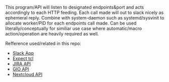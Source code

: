 This program/API will listen to designated endpoints&port and acts accordingly to each HTTP feeding. Each call made will out to slack nicely as ephemeral reply.
Combine with system-daemon such as systemd/sysvinit to allocate worker/PID for each endpoints call made.
Can be used literally/conceptually for similiar use case where automatic/macro action/operation are heavily required as well.

Refference used/related in this repo:
- [Slack App](https://api.slack.com/authentication/basics)
- [Expect tcl](https://man7.org/linux/man-pages/man1/expect.1.html)
- [JIRA API](https://developer.atlassian.com/cloud/jira/platform/rest/v3/intro/)
- [GIO API](https://vdc-download.vmware.com/vmwb-repository/dcr-public/1b6cf07d-adb3-4dba-8c47-9c1c92b04857/241956dd-e128-4fcc-8131-bf66e1edd895/vcloud_sp_api_guide_30_0.pdf)
- [Nextcloud API](https://docs.nextcloud.com/server/latest/developer_manual/client_apis/index.html)
